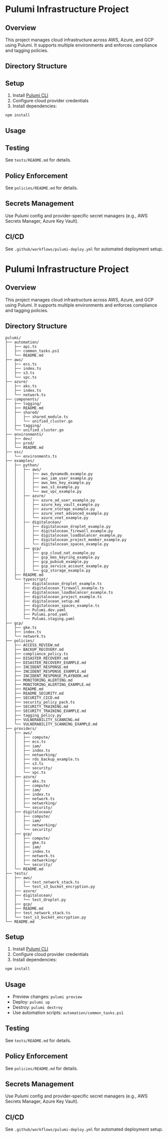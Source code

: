 
# Pulumi Infrastructure Project

## Overview
This project manages cloud infrastructure across AWS, Azure, and GCP using Pulumi. It supports multiple environments and enforces compliance and tagging policies.

## Directory Structure

## Setup
1. Install [Pulumi CLI](https://www.pulumi.com/docs/get-started/install/)
2. Configure cloud provider credentials
3. Install dependencies:
  ```powershell
  npm install
  ```

## Usage

## Testing
See `tests/README.md` for details.

## Policy Enforcement
See `policies/README.md` for details.

## Secrets Management
Use Pulumi config and provider-specific secret managers (e.g., AWS Secrets Manager, Azure Key Vault).

## CI/CD
See `.github/workflows/pulumi-deploy.yml` for automated deployment setup.
# Pulumi Infrastructure Project

## Overview
This project manages cloud infrastructure across AWS, Azure, and GCP using Pulumi. It supports multiple environments and enforces compliance and tagging policies.


## Directory Structure
```text
pulumi/
├── automation/
│   ├── api.ts
│   ├── common_tasks.ps1
│   └── README.md
├── aws/
│   ├── ecs.ts
│   ├── index.ts
│   ├── s3.ts
│   └── vpc.ts
├── azure/
│   ├── aks.ts
│   ├── index.ts
│   └── network.ts
├── components/
│   ├── logging/
│   ├── README.md
│   ├── shared/
│   │   ├── shared_module.ts
│   │   └── unified_cluster.go
│   ├── tagging/
│   └── unified_cluster.go
├── environments/
│   ├── dev/
│   ├── prod/
│   └── README.md
├── esc/
│   └── environments.ts
├── examples/
│   ├── python/
│   │   ├── aws/
│   │   │   ├── aws_dynamodb_example.py
│   │   │   ├── aws_iam_user_example.py
│   │   │   ├── aws_kms_key_example.py
│   │   │   ├── aws_s3_example.py
│   │   │   └── aws_vpc_example.py
│   │   ├── azure/
│   │   │   ├── azure_ad_user_example.py
│   │   │   ├── azure_key_vault_example.py
│   │   │   ├── azure_storage_example.py
│   │   │   ├── azure_vnet_advanced_example.py
│   │   │   └── azure_vnet_example.py
│   │   ├── digitalocean/
│   │   │   ├── digitalocean_droplet_example.py
│   │   │   ├── digitalocean_firewall_example.py
│   │   │   ├── digitalocean_loadbalancer_example.py
│   │   │   ├── digitalocean_project_member_example.py
│   │   │   └── digitalocean_spaces_example.py
│   │   ├── gcp/
│   │   │   ├── gcp_cloud_nat_example.py
│   │   │   ├── gcp_kms_keyring_example.py
│   │   │   ├── gcp_pubsub_example.py
│   │   │   ├── gcp_service_account_example.py
│   │   │   └── gcp_storage_example.py
│   ├── README.md
│   └── typescript/
│       ├── digitalocean_droplet_example.ts
│       ├── digitalocean_firewall_example.ts
│       ├── digitalocean_loadbalancer_example.ts
│       ├── digitalocean_project_example.ts
│       ├── digitalocean_setup.md
│       ├── digitalocean_spaces_example.ts
│       ├── Pulumi.dev.yaml
│       ├── Pulumi.prod.yaml
│       └── Pulumi.staging.yaml
├── gcp/
│   ├── gke.ts
│   ├── index.ts
│   └── network.ts
├── policies/
│   ├── ACCESS_REVIEW.md
│   ├── BACKUP_RECOVERY.md
│   ├── compliance_policy.ts
│   ├── DISASTER_RECOVERY.md
│   ├── DISASTER_RECOVERY_EXAMPLE.md
│   ├── INCIDENT_RESPONSE.md
│   ├── INCIDENT_RESPONSE_EXAMPLE.md
│   ├── INCIDENT_RESPONSE_PLAYBOOK.md
│   ├── MONITORING_ALERTING.md
│   ├── MONITORING_ALERTING_EXAMPLE.md
│   ├── README.md
│   ├── README_SECURITY.md
│   ├── SECURITY_CICD.md
│   ├── security_policy_pack.ts
│   ├── SECURITY_TRAINING.md
│   ├── SECURITY_TRAINING_EXAMPLE.md
│   ├── tagging_policy.py
│   ├── VULNERABILITY_SCANNING.md
│   └── VULNERABILITY_SCANNING_EXAMPLE.md
├── providers/
│   ├── aws/
│   │   ├── compute/
│   │   ├── ecs.ts
│   │   ├── iam/
│   │   ├── index.ts
│   │   ├── networking/
│   │   ├── rds_backup_example.ts
│   │   ├── s3.ts
│   │   ├── security/
│   │   └── vpc.ts
│   ├── azure/
│   │   ├── aks.ts
│   │   ├── compute/
│   │   ├── iam/
│   │   ├── index.ts
│   │   ├── network.ts
│   │   ├── networking/
│   │   └── security/
│   ├── digitalocean/
│   │   ├── compute/
│   │   ├── iam/
│   │   ├── networking/
│   │   └── security/
│   ├── gcp/
│   │   ├── compute/
│   │   ├── gke.ts
│   │   ├── iam/
│   │   ├── index.ts
│   │   ├── network.ts
│   │   ├── networking/
│   │   └── security/
│   └── README.md
├── tests/
│   ├── aws/
│   │   ├── test_network_stack.ts
│   │   └── test_s3_bucket_encryption.py
│   ├── azure/
│   ├── digitalocean/
│   │   └── test_droplet.py
│   ├── gcp/
│   ├── README.md
│   ├── test_network_stack.ts
│   └── test_s3_bucket_encryption.py
└── README.md
```

## Setup
1. Install [Pulumi CLI](https://www.pulumi.com/docs/get-started/install/)
2. Configure cloud provider credentials
3. Install dependencies:
  ```powershell
  npm install
  ```

## Usage
- Preview changes: `pulumi preview`
- Deploy: `pulumi up`
- Destroy: `pulumi destroy`
- Use automation scripts: `automation/common_tasks.ps1`

## Testing
See `tests/README.md` for details.

## Policy Enforcement
See `policies/README.md` for details.

## Secrets Management
Use Pulumi config and provider-specific secret managers (e.g., AWS Secrets Manager, Azure Key Vault).

## CI/CD
See `.github/workflows/pulumi-deploy.yml` for automated deployment setup.